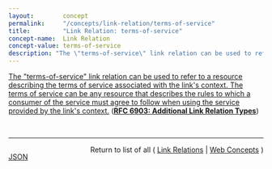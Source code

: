 ```yaml
---
layout:        concept
permalink:     "/concepts/link-relation/terms-of-service"
title:         "Link Relation: terms-of-service"
concept-name:  Link Relation
concept-value: terms-of-service
description: "The \"terms-of-service\" link relation can be used to refer to a resource describing the terms of service associated with the link's context. The terms of service can be any resource that describes the rules to which a consumer of the service must agree to follow when using the service provided by the link's context."
---
```


[The "terms-of-service" link relation can be used to refer to a resource describing the terms of service associated with the link's context. The terms of service can be any resource that describes the rules to which a consumer of the service must agree to follow when using the service provided by the link's context.](https://datatracker.ietf.org/doc/html/rfc6903#section-5 "Read documentation for Link Relation &#34;terms-of-service&#34;") (**[RFC 6903: Additional Link Relation Types](/specs/IETF/RFC/6903 "This specification defines a number of additional link relation types that can be used for a range of purposes in a variety of applications types.")**)

<br/>
<hr/>

<p style="float : left"><a href="./terms-of-service.json" title="JSON representing this particular Web Concept value">JSON</a></p>
<p style="text-align: right">Return to list of all ( <a href="../link-relation/">Link Relations</a> | <a href="../">Web Concepts</a> )</p>
